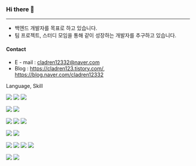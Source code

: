 ### Hi there 👋

------
* 백엔드 개발자를 목표로 하고 있습니다.
* 팀 프로젝트, 스터디 모임을 통해 같이 성장하는 개발자를 추구하고 있습니다.



#### Contact
* E - mail : cladren12332@naver.com
* Blog     : https://cladren123.tistory.com/, https://blog.naver.com/cladren12332



Language, Skill

<img src="https://img.shields.io/badge/Java-007396?style=flat-square&logo=Java&logoColor=white"/></a>
<img src="https://img.shields.io/badge/Python-3766AB?style=flat-square&logo=Python&logoColor=white"/></a>
<img src="https://img.shields.io/badge/C++-00599C?style=flat-square&logo=C++&logoColor=white"/></a>

<img src="https://img.shields.io/badge/Java-4479A1?style=flat-square&logo=MySQL&logoColor=white"/></a>
<img src="https://img.shields.io/badge/Java-003545?style=flat-square&logo=MariaDB&logoColor=white"/></a>

<img src="https://img.shields.io/badge/Java-6DB33F?style=flat-square&logo=Spring&logoColor=white"/></a>
<img src="https://img.shields.io/badge/Java-6DB33F?style=flat-square&logo=SpringBoot&logoColor=white"/></a>
<img src="https://img.shields.io/badge/Java-092E20?style=flat-square&logo=Django&logoColor=white"/></a>

<img src="https://img.shields.io/badge/Java-A22846?style=flat-square&logo=Raspberry Pi&logoColor=white"/></a>
<img src="https://img.shields.io/badge/Java-00979D?style=flat-square&logo=Arduino&logoColor=white"/></a>

<img src="https://img.shields.io/badge/Java-E34F26?style=flat-square&logo=HTML&logoColor=white"/></a>
<img src="https://img.shields.io/badge/Java-F43059?style=flat-square&logo=CSS&logoColor=white"/></a>
<img src="https://img.shields.io/badge/Java-F7DF1E?style=flat-square&logo=JavaScript&logoColor=white"/></a>
<img src="https://img.shields.io/badge/Java-7952B3?style=flat-square&logo=Bootstrap&logoColor=white"/></a>

<img src="https://img.shields.io/badge/Java-181717?style=flat-square&logo=Github&logoColor=white"/></a>
<img src="https://img.shields.io/badge/Java-000000?style=flat-square&logo=Notion&logoColor=white"/></a>




<!--
**cladren123/cladren123** is a ✨ _special_ ✨ repository because its `README.md` (this file) appears on your GitHub profile.

Here are some ideas to get you started:

- 🔭 I’m currently working on ...
- 🌱 I’m currently learning ...
- 👯 I’m looking to collaborate on ...
- 🤔 I’m looking for help with ...
- 💬 Ask me about ...
- 📫 How to reach me: ...
- 😄 Pronouns: ...
- ⚡ Fun fact: ...
-->
